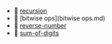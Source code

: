 * 📂 [recursion](recursion)
* 📄 [bitwise ops](bitwise ops.md)
* 📄 [reverse-number](reverse-number.md)
* 📄 [sum-of-digits](sum-of-digits.md)
